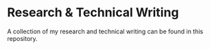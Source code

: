 # Research & Technical Writing
A collection of my research and technical writing can be found in this repository.
